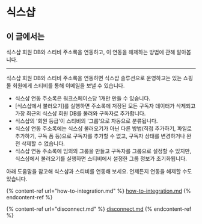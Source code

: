 # 식스샵

## 이 글에서는

식스샵 회원 DB와 스티비 주소록을 연동하고, 이 연동을 해제하는 방법에 관해 알아봅니다.

***

식스샵 회원 DB와 스티비 주소록을 연동하면 식스샵 솔루션으로 운영하고는 있는 쇼핑몰 회원에게 스티비를 통해 이메일을 보낼 수 있습니다.

* 식스샵 연동 주소록은 워크스페이스당 1개만 만들 수 있습니다.
* \[식스샵에서 불러오기]를 실행하면 주소록에 저장된 모든 구독자 데이터가 삭제되고 가장 최근의 식스샵 회원 DB를 불러와 구독자로 추가합니다.
* 식스샵의 '회원 등급'이 스티비의 '그룹'으로 자동으로 분류됩니다.
* 식스샵 연동 주소록에는 식스샵 불러오기가 아닌 다른 방법(직접 추가하기, 파일로 추가하기, 구독 폼 등)으로 구독자를 추가할 수 없고, 구독자 상태를 변경하거나 완전 삭제할 수 없습니다.
* 식스샵 연동 주소록에 임의의 그룹을 만들고 구독자를 그룹으로 설정할 수 있지만, 식스샵에서 불러오기를 실행하면 스티비에서 설정한 그룹 정보가 초기화됩니다.

아래 도움말을 참고해 식스샵과 스티비를 연동해 보세요. 언제든지 연동을 해제할 수도 있습니다.

{% content-ref url="how-to-integration.md" %}
[how-to-integration.md](how-to-integration.md)
{% endcontent-ref %}

{% content-ref url="disconnect.md" %}
[disconnect.md](disconnect.md)
{% endcontent-ref %}
